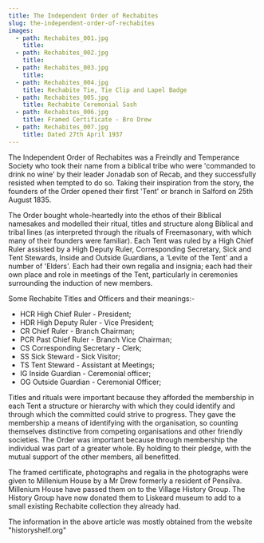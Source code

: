 ```yaml
---
title: The Independent Order of Rechabites
slug: the-independent-order-of-rechabites
images:
  - path: Rechabites_001.jpg
    title:
  - path: Rechabites_002.jpg
    title:
  - path: Rechabites_003.jpg
    title:
  - path: Rechabites_004.jpg
    title: Rechabite Tie, Tie Clip and Lapel Badge
  - path: Rechabites_005.jpg
    title: Rechabite Ceremonial Sash
  - path: Rechabites_006.jpg
    title: Framed Certificate - Bro Drew
  - path: Rechabites_007.jpg
    title: Dated 27th April 1937
---
```


The Independent Order of Rechabites was a Freindly and Temperance Society who took their name from a biblical tribe who were 'commanded to drink no wine' by their leader Jonadab son of Recab, and they successfully resisted when tempted to do so. Taking their inspiration from the story, the founders of the Order opened their first 'Tent' or branch in Salford on 25th August 1835.

The Order bought whole-heartedly into the ethos of their Biblical namesakes and modelled their ritual, titles and structure along Biblical and tribal lines (as interpreted through the rituals of Freemasonary, with which many of their founders were familiar). Each Tent was ruled by a High Chief Ruler assisted by a High Deputy Ruler, Corresponding Secretary, Sick and Tent Stewards, Inside and Outside Guardians, a 'Levite of the Tent' and a number of 'Elders'. Each had their own regalia and insignia; each had their own place and role in meetings of the Tent, particularly in ceremonies surrounding the induction of new members.

Some Rechabite Titles and Officers and their meanings:-

- HCR High Chief Ruler - President;
- HDR High Deputy Ruler - Vice President;
- CR Chief Ruler - Branch Chairman;
- PCR Past Chief Ruler - Branch Vice Chairman;
- CS Corresponding Secretary - Clerk;
- SS Sick Steward - Sick Visitor;
- TS Tent Steward - Assistant at Meetings;
- IG Inside Guardian - Ceremonial officer;
- OG Outside Guardian - Ceremonial Officer;

Titles and rituals were important because they afforded the membership in each Tent a structure or hierarchy with which they could identify and through which the committed could strive to progress. They gave the membership a means of identifying with the organisation, so counting themselves distinctive from competing organisations and other friendly societies. The Order was important because through membership the individual was part of a greater whole. By holding to their pledge, with the mutual support of the other members, all benefitted.

The framed certificate, photographs and regalia in the photographs were given to Millenium House by a Mr Drew formerly a resident of Pensilva. Millenium House have passed them on to the Village History Group. The History Group have now donated them to Liskeard museum to add to a small existing Rechabite collection they already had.

The information in the above article was mostly obtained from the website "historyshelf.org"
